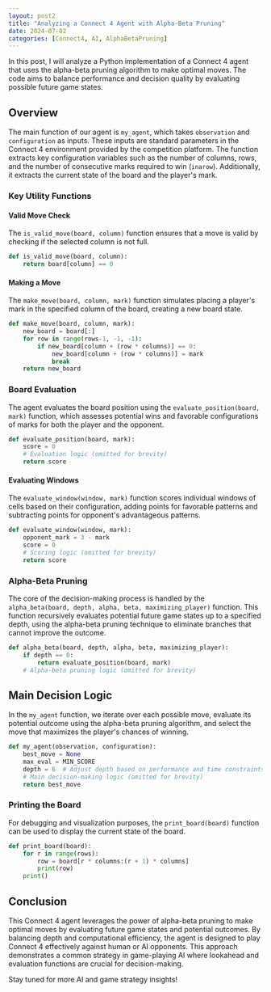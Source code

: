 ```yaml
---
layout: post2
title: "Analyzing a Connect 4 Agent with Alpha-Beta Pruning"
date: 2024-07-02
categories: [Connect4, AI, AlphaBetaPruning]
---
```


In this post, I will analyze a Python implementation of a Connect 4 agent that uses the alpha-beta pruning algorithm to make optimal moves. The code aims to balance performance and decision quality by evaluating possible future game states.

## Overview

The main function of our agent is `my_agent`, which takes `observation` and `configuration` as inputs. These inputs are standard parameters in the Connect 4 environment provided by the competition platform. The function extracts key configuration variables such as the number of columns, rows, and the number of consecutive marks required to win (`inarow`). Additionally, it extracts the current state of the board and the player's mark.

### Key Utility Functions

#### Valid Move Check

The `is_valid_move(board, column)` function ensures that a move is valid by checking if the selected column is not full.

```python
def is_valid_move(board, column):
    return board[column] == 0
```

#### Making a Move

The `make_move(board, column, mark)` function simulates placing a player's mark in the specified column of the board, creating a new board state.

```python
def make_move(board, column, mark):
    new_board = board[:]
    for row in range(rows-1, -1, -1):
        if new_board[column + (row * columns)] == 0:
            new_board[column + (row * columns)] = mark
            break
    return new_board
```

### Board Evaluation

The agent evaluates the board position using the `evaluate_position(board, mark)` function, which assesses potential wins and favorable configurations of marks for both the player and the opponent.

```python
def evaluate_position(board, mark):
    score = 0
    # Evaluation logic (omitted for brevity)
    return score
```

#### Evaluating Windows

The `evaluate_window(window, mark)` function scores individual windows of cells based on their configuration, adding points for favorable patterns and subtracting points for opponent's advantageous patterns.

```python
def evaluate_window(window, mark):
    opponent_mark = 3 - mark
    score = 0
    # Scoring logic (omitted for brevity)
    return score
```

### Alpha-Beta Pruning

The core of the decision-making process is handled by the `alpha_beta(board, depth, alpha, beta, maximizing_player)` function. This function recursively evaluates potential future game states up to a specified depth, using the alpha-beta pruning technique to eliminate branches that cannot improve the outcome.

```python
def alpha_beta(board, depth, alpha, beta, maximizing_player):
    if depth == 0:
        return evaluate_position(board, mark)
    # Alpha-beta pruning logic (omitted for brevity)
```

## Main Decision Logic

In the `my_agent` function, we iterate over each possible move, evaluate its potential outcome using the alpha-beta pruning algorithm, and select the move that maximizes the player's chances of winning.

```python
def my_agent(observation, configuration):
    best_move = None
    max_eval = MIN_SCORE
    depth = 6  # Adjust depth based on performance and time constraints
    # Main decision-making logic (omitted for brevity)
    return best_move
```

### Printing the Board

For debugging and visualization purposes, the `print_board(board)` function can be used to display the current state of the board.

```python
def print_board(board):
    for r in range(rows):
        row = board[r * columns:(r + 1) * columns]
        print(row)
    print()
```

## Conclusion

This Connect 4 agent leverages the power of alpha-beta pruning to make optimal moves by evaluating future game states and potential outcomes. By balancing depth and computational efficiency, the agent is designed to play Connect 4 effectively against human or AI opponents. This approach demonstrates a common strategy in game-playing AI where lookahead and evaluation functions are crucial for decision-making.

Stay tuned for more AI and game strategy insights!

